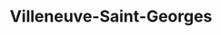 ---
title: Villeneuve-Saint-Georges
url: /villeneuve-saint-georges/
latitude: 48.739
longitude: 2.449
---